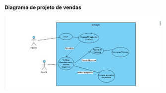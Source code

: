 ### Diagrama de projeto de vendas

 ![Project_Img](https://github.com/fbatalha7/Proj_Vendas/blob/main/Project.png)
